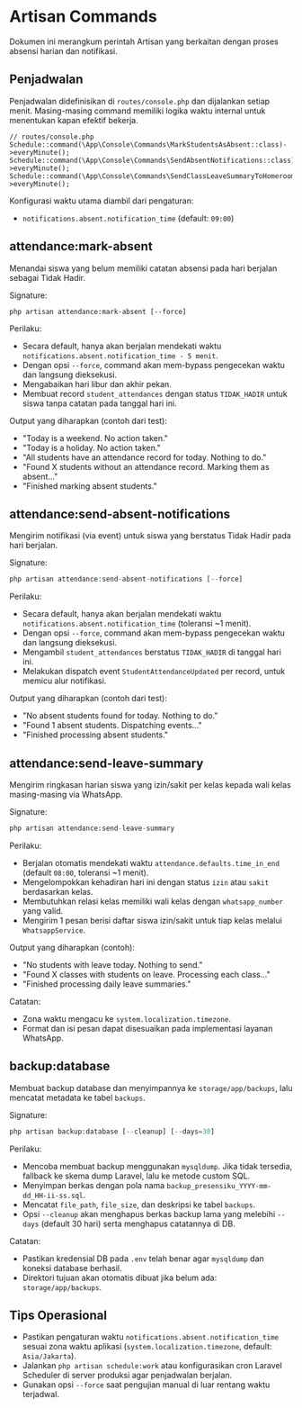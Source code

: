 # Artisan Commands

Dokumen ini merangkum perintah Artisan yang berkaitan dengan proses absensi harian dan notifikasi.

## Penjadwalan
Penjadwalan didefinisikan di `routes/console.php` dan dijalankan setiap menit. Masing-masing command memiliki logika waktu internal untuk menentukan kapan efektif bekerja.

```
// routes/console.php
Schedule::command(\App\Console\Commands\MarkStudentsAsAbsent::class)->everyMinute();
Schedule::command(\App\Console\Commands\SendAbsentNotifications::class)->everyMinute();
Schedule::command(\App\Console\Commands\SendClassLeaveSummaryToHomeroomTeacher::class)->everyMinute();
```

Konfigurasi waktu utama diambil dari pengaturan:
- `notifications.absent.notification_time` (default: `09:00`)

## attendance:mark-absent
Menandai siswa yang belum memiliki catatan absensi pada hari berjalan sebagai Tidak Hadir.

Signature:
```
php artisan attendance:mark-absent [--force]
```
Perilaku:
- Secara default, hanya akan berjalan mendekati waktu `notifications.absent.notification_time - 5 menit`.
- Dengan opsi `--force`, command akan mem-bypass pengecekan waktu dan langsung dieksekusi.
- Mengabaikan hari libur dan akhir pekan.
- Membuat record `student_attendances` dengan status `TIDAK_HADIR` untuk siswa tanpa catatan pada tanggal hari ini.

Output yang diharapkan (contoh dari test):
- "Today is a weekend. No action taken."
- "Today is a holiday. No action taken."
- "All students have an attendance record for today. Nothing to do."
- "Found X students without an attendance record. Marking them as absent..."
- "Finished marking absent students."

## attendance:send-absent-notifications
Mengirim notifikasi (via event) untuk siswa yang berstatus Tidak Hadir pada hari berjalan.

Signature:
```php
php artisan attendance:send-absent-notifications [--force]
```
Perilaku:
- Secara default, hanya akan berjalan mendekati waktu `notifications.absent.notification_time` (toleransi ~1 menit).
- Dengan opsi `--force`, command akan mem-bypass pengecekan waktu dan langsung dieksekusi.
- Mengambil `student_attendances` berstatus `TIDAK_HADIR` di tanggal hari ini.
- Melakukan dispatch event `StudentAttendanceUpdated` per record, untuk memicu alur notifikasi.

Output yang diharapkan (contoh dari test):
- "No absent students found for today. Nothing to do."
- "Found 1 absent students. Dispatching events..."
- "Finished processing absent students."

## attendance:send-leave-summary
Mengirim ringkasan harian siswa yang izin/sakit per kelas kepada wali kelas masing-masing via WhatsApp.

Signature:
```php
php artisan attendance:send-leave-summary
```
Perilaku:
- Berjalan otomatis mendekati waktu `attendance.defaults.time_in_end` (default `08:00`, toleransi ~1 menit).
- Mengelompokkan kehadiran hari ini dengan status `izin` atau `sakit` berdasarkan kelas.
- Membutuhkan relasi kelas memiliki wali kelas dengan `whatsapp_number` yang valid.
- Mengirim 1 pesan berisi daftar siswa izin/sakit untuk tiap kelas melalui `WhatsappService`.

Output yang diharapkan (contoh):
- "No students with leave today. Nothing to send."
- "Found X classes with students on leave. Processing each class..."
- "Finished processing daily leave summaries."

Catatan:
- Zona waktu mengacu ke `system.localization.timezone`.
- Format dan isi pesan dapat disesuaikan pada implementasi layanan WhatsApp.

## backup:database
Membuat backup database dan menyimpannya ke `storage/app/backups`, lalu mencatat metadata ke tabel `backups`.

Signature:
```php
php artisan backup:database [--cleanup] [--days=30]
```
Perilaku:
- Mencoba membuat backup menggunakan `mysqldump`. Jika tidak tersedia, fallback ke skema dump Laravel, lalu ke metode custom SQL.
- Menyimpan berkas dengan pola nama `backup_presensiku_YYYY-mm-dd_HH-ii-ss.sql`.
- Mencatat `file_path`, `file_size`, dan deskripsi ke tabel `backups`.
- Opsi `--cleanup` akan menghapus berkas backup lama yang melebihi `--days` (default 30 hari) serta menghapus catatannya di DB.

Catatan:
- Pastikan kredensial DB pada `.env` telah benar agar `mysqldump` dan koneksi database berhasil.
- Direktori tujuan akan otomatis dibuat jika belum ada: `storage/app/backups`.

## Tips Operasional
- Pastikan pengaturan waktu `notifications.absent.notification_time` sesuai zona waktu aplikasi (`system.localization.timezone`, default: `Asia/Jakarta`).
- Jalankan `php artisan schedule:work` atau konfigurasikan cron Laravel Scheduler di server produksi agar penjadwalan berjalan.
- Gunakan opsi `--force` saat pengujian manual di luar rentang waktu terjadwal.
